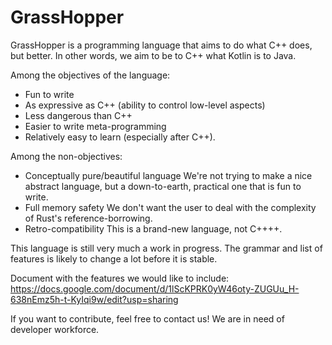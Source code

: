 # GrassHopper

GrassHopper is a programming language that aims to do what C++ does, but
better. In other words, we aim to be to C++ what Kotlin is to Java.

Among the objectives of the language:
  - Fun to write
  - As expressive as C++ (ability to control low-level aspects)
  - Less dangerous than C++
  - Easier to write meta-programming
  - Relatively easy to learn (especially after C++).

Among the non-objectives:
  - Conceptually pure/beautiful language
    We're not trying to make a nice abstract language, but a down-to-earth,
    practical one that is fun to write.
  - Full memory safety
    We don't want the user to deal with the complexity of Rust's
    reference-borrowing.
  - Retro-compatibility
    This is a brand-new language, not C++++.

This language is still very much a work in progress. The grammar and list of
features is likely to change a lot before it is stable.

Document with the features we would like to include:
https://docs.google.com/document/d/1lScKPRK0yW46oty-ZUGUu_H-638nEmz5h-t-KyIqi9w/edit?usp=sharing

If you want to contribute, feel free to contact us! We are in need of developer
workforce.
